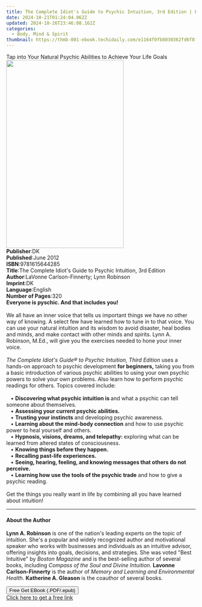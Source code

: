 ```yaml
---
title: The Complete Idiot's Guide to Psychic Intuition, 3rd Edition | Free Book
date: 2024-10-21T01:24:04.062Z
updated: 2024-10-26T23:46:08.162Z
categories:
  - Body, Mind & Spirit
thumbnail: https://thmb-001-ebook.techidaily.com/e1164f0fb8030362fd6f8faafac1ece8ad6e5823e6b53a52d3e531d41126b0a1.jpg
---
```

<main id="book-container">
  <div class="flex flex-col">
    <div class="book-brief flex-1 py-6 px-4 sm:p-6 md:py-10 md:px-8">
      <!-- brief-->
      <div class="book-brief-main">
        Tap into Your Natural Psychic Abilities to Achieve Your Life Goals
      </div>
    </div>
    <div
      class="book-meta-info flex-1 grid gap-4 col-start-1 col-end-3 row-start-1 sm:mb-6 sm:grid-cols-4 lg:gap-6 lg:col-start-2 lg:row-end-6 lg:row-span-6 lg:mb-0"
    >
      <div
        class="book-meta-info-left place-content-center mt-4 p-4 text-sm leading-6 col-start-2 col-span-2 dark:text-slate-400"
      >
        <img
          class="w-full h-500 object-cover rounded-lg sm:h-255 sm:col-span-2 lg:col-span-full"
          src="https://img-001-ebook.techidaily.com/d5fddb977f39a7b018d79ee7cc0b94b0ca4fe2fbe2acef8e9104d4ea2ce4432c.jpg"
          alt=""
          width="312"
          height="500"
        />
      </div>
      <div
        class="book-meta-info-right mt-2 col-start-1 row-start-2 col-span-3 self-center"
      >
        <!-- meta data  -->
        <div class="flex flex-col px-4 md:px-8">
          <div class="flex-1">
            <strong>Publisher</strong>:<span class="px-2">DK</span>
          </div>
          <div class="flex-1">
            <strong>Published</strong>:<span class="px-2">June 2012</span>
          </div>
          <div class="flex-1">
            <strong>ISBN</strong>:<span class="px-2">9781615644285</span>
          </div>
          <div class="flex-1">
            <strong>Title</strong>:<span class="px-2"
              >The Complete Idiot&#39;s Guide to Psychic Intuition, 3rd
              Edition</span
            >
          </div>
          <div class="flex-1">
            <strong>Author</strong>:<span class="px-2"
              >LaVonne Carlson-Finnerty; Lynn Robinson</span
            >
          </div>
          <div class="flex-1">
            <strong>Imprint</strong>:<span class="px-2">DK</span>
          </div>
          <div class="flex-1">
            <strong>Language</strong>:<span class="px-2">English</span>
          </div>
          <div class="flex-1">
            <strong>Number of Pages</strong>:<span class="px-2">320</span>
          </div>
        </div>
      </div>
    </div>
    <div class="book-description flex-1 py-6 px-4 sm:p-6 md:py-10 md:px-8">
      <div class="book-description-main">
        <div accordion-content="" id="description">
          <b>Everyone is pyschic. And that includes you!</b><br /><br />We all
          have an inner voice that tells us important things we have no other
          way of knowing. A select few have learned how to tune in to that
          voice. You can use your natural intuition and its wisdom to avoid
          disaster, heal bodies and minds, and make contact with other minds and
          spirits.&nbsp;Lynn A. Robinson, M.Ed., will give you the exercises
          needed to hone your inner voice.<br /><br /><i
            >The Complete Idiot's Guide® to Psychic Intuition, Third Edition</i
          >&nbsp;uses a hands-on approach to psychic development
          <b>for beginners,</b> taking you from a basic introduction of various
          psychic abilities to using your own psychic powers to solve your own
          problems. Also learn how to&nbsp;perform psychic readings for others.
          Topics covered include: <br /><br />&nbsp;&nbsp;&nbsp;•&nbsp;<b
            >Discovering what psychic intuition is </b
          >and what a psychic can tell someone about themselves.
          <br />&nbsp;&nbsp;&nbsp;•&nbsp;<b
            >Assessing your current psychic abilities.</b
          >
          <br />&nbsp;&nbsp;&nbsp;•&nbsp;<b>Trusting your instincts </b>and
          developing psychic awareness. <br />&nbsp;&nbsp;&nbsp;•&nbsp;<b
            >Learning about the mind-body connection</b
          >
          and how to use psychic power to heal yourself and others.
          <br />&nbsp;&nbsp;&nbsp;•&nbsp;<b
            >Hypnosis, visions, dreams, and telepathy: </b
          >exploring what can be learned from altered states of consciousness.
          <br />&nbsp;&nbsp;&nbsp;•&nbsp;<b
            >Knowing things before they happen.</b
          >
          <br />&nbsp;&nbsp;&nbsp;•&nbsp;<b>Recalling past-life experiences.</b>
          <br />&nbsp;&nbsp;&nbsp;•&nbsp;<b
            >Seeing, hearing, feeling, and knowing messages that others do not
            perceive.</b
          >
          <br />&nbsp;&nbsp;&nbsp;•&nbsp;<b
            >Learning how use the tools of the psychic trade</b
          >
          and how to give a psychic reading. <br /><br />Get the things you
          really want in life by combining all you have learned about intuition!
        </div>
        <div class="accordion-fader"></div>
      </div>
    </div>
    <div class="book-excerpts flex-1 py-6 px-4 sm:p-6 md:py-10 md:px-8">
      <!-- excerpts-->
      <div class="book-excerpts-main">
        <hr />
        <h4 class="placeholder placeholder-heading">
          <span>About the Author</span>
        </h4>
        <p>
          <b>Lynn A. Robinson</b> is one of the nation's leading experts on the
          topic of intuition. She's a popular and widely recognized author and
          motivational speaker who works with businesses and individuals as an
          intuitive advisor, offering insights into goals, decisions, and
          strategies. She was voted "Best Intuitive" by
          <i>Boston Magazine</i> and is the best-selling author of several
          books, including <i>Compass of the Soul and Divine Intuition</i>.
          <b>Lavonne Carlson-Finnerty</b> is the author of
          <i>Memory and Learning and Environmental Health</i>.
          <b>Katherine A. Gleason</b> is the coauthor of several books.
        </p>
      </div>
    </div>
    <div
      class="book-about-author flex-1 py-6 px-4 sm:p-6 md:py-10 md:px-8"
    ></div>
    <div class="book-free-get flex-1 py-6 px-4 sm:p-6 md:py-10 md:px-8">
      <button
        id="btn-free-get"
        class="bg-blue-500 hover:bg-blue-700 text-white font-bold py-2 px-4 rounded"
      >
        Free Get EBook (.PDF/.epub)
      </button>
      <div id="countdown-display" class="px-2 text-lg mt-2"></div>
      <a
        id="free-link"
        class="hidden bg-blue-500 hover:bg-blue-700 text-white font-bold py-2 px-4 rounded"
        href="https://www.ebooks.com/en-us/book/1180513/the-complete-idiot-s-guide-to-psychic-intuition-3rd-edition/lavonne-carlson-finnerty/"
        target="_blank"
        >Click here to get a free link</a
      >
    </div>
    <script>
      let countdownTime = 0;
      let countdownInterval = null;
      document
        .getElementById('btn-free-get')
        .addEventListener('click', startCountdown);
      function startCountdown() {
        countdownTime = new Date().getTime() + 60000 * 3;
        countdownInterval = setInterval(updateCountdown, 1000);
        document.getElementById('btn-free-get').disabled = true;
        document
          .getElementById('btn-free-get')
          .classList.add('bg-gray-500', 'cursor-not-allowed');
      }
      function updateCountdown() {
        let currentTime = new Date().getTime();
        let timeLeft = countdownTime - currentTime;
        let secondsLeft = Math.floor(timeLeft / 1000);
        document.getElementById('countdown-display').innerHTML =
          `Remaining time: ${secondsLeft} seconds.`;
        if (secondsLeft <= 0) {
          clearInterval(countdownInterval);
          document.getElementById('btn-free-get').classList.add('hidden');
          document.getElementById('free-link').classList.remove('hidden');
          document.getElementById('countdown-display').innerHTML = '';
        }
      }
    </script>
  </div>
</main>

<ins class="adsbygoogle"
      style="display:block"
      data-ad-client="ca-pub-7571918770474297"
      data-ad-slot="8358498916"
      data-ad-format="auto"
      data-full-width-responsive="true"></ins>
    